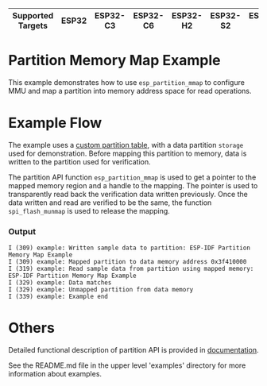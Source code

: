 | Supported Targets | ESP32 | ESP32-C3 | ESP32-C6 | ESP32-H2 | ESP32-S2 | ESP32-S3 |
| ----------------- | ----- | -------- | -------- | -------- | -------- | -------- |

# Partition Memory Map Example

This example demonstrates how to use `esp_partition_mmap` to configure MMU and map a partition into memory address space for read operations.

# Example Flow

The example uses a [custom partition table](./partitions_example.csv), with a data partition `storage` used for demonstration. Before mapping this partition to memory,
data is written to the partition used for verification.

The partition API function `esp_partition_mmap` is used to get a pointer to the mapped memory region and a handle to the mapping. The pointer is used to transparently read back the
verification data written previously. Once the data written and read are verified to be the same, the function `spi_flash_munmap` is used to release the mapping.

### Output
```
I (309) example: Written sample data to partition: ESP-IDF Partition Memory Map Example
I (309) example: Mapped partition to data memory address 0x3f410000
I (319) example: Read sample data from partition using mapped memory: ESP-IDF Partition Memory Map Example
I (329) example: Data matches
I (329) example: Unmapped partition from data memory
I (339) example: Example end
```

# Others

Detailed functional description of partition API is provided in [documentation](https://docs.espressif.com/projects/esp-idf/en/latest/api-reference/storage/spi_flash.html).

See the README.md file in the upper level 'examples' directory for more information about examples.
